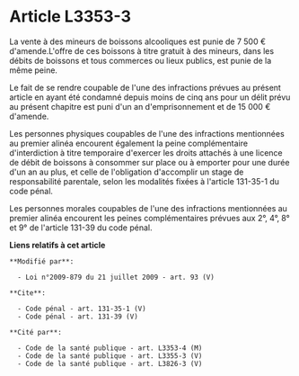 # Article L3353-3

La vente à des mineurs de boissons alcooliques est punie de 7 500 € d'amende.L'offre de ces boissons à titre gratuit à des
mineurs, dans les débits de boissons et tous commerces ou lieux publics, est punie de la même peine. 

Le fait de se rendre coupable de l'une des infractions prévues au présent article en ayant été condamné depuis moins de cinq
ans pour un délit prévu au présent chapitre est puni d'un an d'emprisonnement et de 15 000 € d'amende. 

Les personnes physiques coupables de l'une des infractions mentionnées au premier alinéa encourent également la peine
complémentaire d'interdiction à titre temporaire d'exercer les droits attachés à une licence de débit de boissons à consommer
sur place ou à emporter pour une durée d'un an au plus, et celle de l'obligation d'accomplir un stage de responsabilité
parentale, selon les modalités fixées à l'article 131-35-1 du code pénal. 

Les personnes morales coupables de l'une des infractions mentionnées au premier alinéa encourent les peines complémentaires
prévues aux 2°, 4°, 8° et 9° de l'article 131-39 du code pénal.

**Liens relatifs à cet article**

	**Modifié par**:

	  - Loi n°2009-879 du 21 juillet 2009 - art. 93 (V)

	**Cite**:

	  - Code pénal - art. 131-35-1 (V)
	  - Code pénal - art. 131-39 (V)

	**Cité par**:

	  - Code de la santé publique - art. L3353-4 (M)
	  - Code de la santé publique - art. L3355-3 (V)
	  - Code de la santé publique - art. L3826-3 (V)

